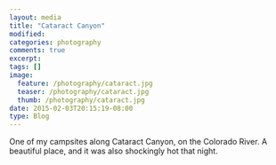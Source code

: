 ```yaml
---
layout: media
title: "Cataract Canyon"
modified:
categories: photography
comments: true
excerpt:
tags: []
image:
  feature: /photography/cataract.jpg
  teaser: /photography/cataract.jpg
  thumb: /photography/cataract.jpg
date: 2015-02-03T20:15:19-08:00
type: Blog
---
```


One of my campsites along Cataract Canyon, on the Colorado River.  A beautiful place, and it was also shockingly hot that night.
